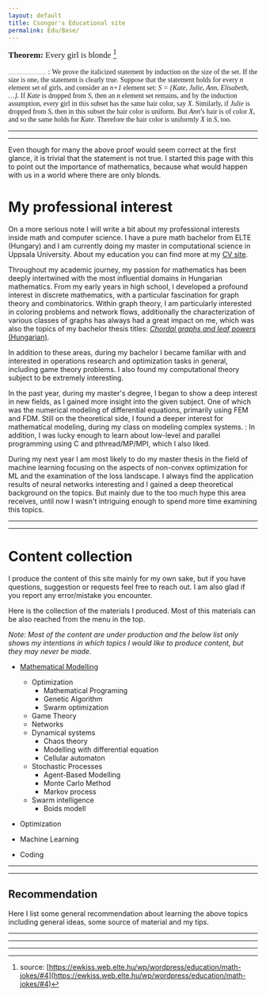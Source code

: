 ```yaml
---
layout: default
title: Csongor's Educational site  
permalink: Edu/Base/
---
```


<span style="font-family:Papyrus; font-size:1.2em;"> **Theorem:** Every girl is blonde [^1]</span>

<span style="font-family:Papyrus; font-size:1;"> **Proof.** It is sufficient to show that in every set of girls, any two members have the same hair color. Indeed, apply this to the set of all girls. Since there exists a blonde girl, every girl is blonde.</span>
: <span style="font-family:Papyrus; font-size:1em;"> We prove the italicized statement by induction on the size of the set. If the size is one, the statement is clearly true. Suppose that the statement holds for every *n* element set of girls, and consider an *n+1* element set: *S = {Kate, Julie, Ann, Elisabeth, …}*. If *Kate* is dropped from *S*, then an *n* element set remains, and by the induction assumption, every girl in this subset has the same hair color, say *X*. Similarly, if *Julie* is dropped from *S*, then in this subset the hair color is uniform. But *Ann*’s hair is of color *X*, and so the same holds for *Kate*. Therefore the hair color is uniformly *X* in *S*, too.</span>

---
---

Even though for many the above proof would seem correct at the first glance, it is trivial that the statement is not true. I started this page with this to point out the importance of mathematics, because what would happen with us in a world where there are only blonds.

# My professional interest

On a more serious note I will write a bit about my professional interests inside math and computer science. I have a pure math bachelor from ELTE (Hungary) and I am currently doing my master in computational science in Uppsala University. About my education you can find more at my [CV site](/about/CV). 

Throughout my academic journey, my passion for mathematics has been deeply intertwined with the most influential domains in Hungarian mathematics. From my early years in high school, I developed a profound interest in discrete mathematics, with a particular fascination for graph theory and combinatorics. Within graph theory, I am particularly interested in coloring problems and network flows, additionally the characterization of various classes of graphs has always had a great impact on me, which was also the topics of my bachelor thesis titles: [*Chordal graphs and leaf powers* (Hungarian)](https://www.math.elte.hu/thesisupload/thesisfiles/2022bsc_mat3y-xfhq76.pdf).

In addition to these areas, during my bachelor I became familiar with and interested in operations research and optimization tasks in general, including game theory problems. I also found my computational theory subject to be extremely interesting.

In the past year, during my master's degree, I began to show a deep interest in new fields, as I gained more insight into the given subject. One of which was the numerical modeling of differential equations, primarily using FEM and FDM. Still on the theoretical side, I found a deeper interest for mathematical modeling, during my class on modeling complex systems.
: In addition, I was lucky enough to learn about low-level and parallel programming using C and pthread/MP/MPI, which I also liked.

During my next year I am most likely to do my master thesis in the field of machine learning focusing on the aspects of non-convex optimization for ML and the examination of the loss landscape. I always find the application results of neural networks interesting and I gained a deep theoretical background on the topics. But mainly due to the too much hype this area receives, until now I wasn't  intriguing enough to spend more time examining this topics.  

---
---

# Content collection

I produce the content of this site mainly for my own sake, but if you have questions, suggestion or requests feel free to reach out. I am also glad if you report any error/mistake you encounter.

Here is the collection of the materials I produced. Most of this materials can be also reached from the menu in the top.

*Note: Most of the content are under production and the below list only shows my intentions in which topics I would like to produce content, but they may never be made.* 

- [Mathematical Modelling](/Edu/mat_mod/mat_mod)
    - Optimization
        - Mathematical Programing
        - Genetic Algorithm
        - Swarm optimization
    - Game Theory
    - Networks
    - Dynamical systems
        - Chaos theory
        - Modelling with differential equation
        - Cellular automaton
    - Stochastic Processes
        - Agent-Based Modelling
        - Monte Carlo Method
        - Markov process
    - Swarm intelligence
        - Boids modell

- Optimization

- Machine Learning

- Coding


---
---

## Recommendation

Here I list some general recommendation about learning the above topics including general ideas, some source of material and my tips.


---
---
---

[^1]: source: [https://ewkiss.web.elte.hu/wp/wordpress/education/math-jokes/#4](https://ewkiss.web.elte.hu/wp/wordpress/education/math-jokes/#4)